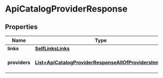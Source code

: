 

# ApiCatalogProviderResponse


## Properties

| Name | Type | Description | Notes |
|------------ | ------------- | ------------- | -------------|
|**links** | [**SelfLinksLinks**](SelfLinksLinks.md) |  |  [optional] |
|**providers** | [**List&lt;ApiCatalogProviderResponseAllOfProvidersInner&gt;**](ApiCatalogProviderResponseAllOfProvidersInner.md) | List of catalog providers. |  [optional] |



